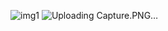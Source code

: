 ![img1](https://user-images.githubusercontent.com/67911302/115220310-02a30780-a126-11eb-8945-1295e9512988.PNG)
![Uploading Capture.PNG…]()
